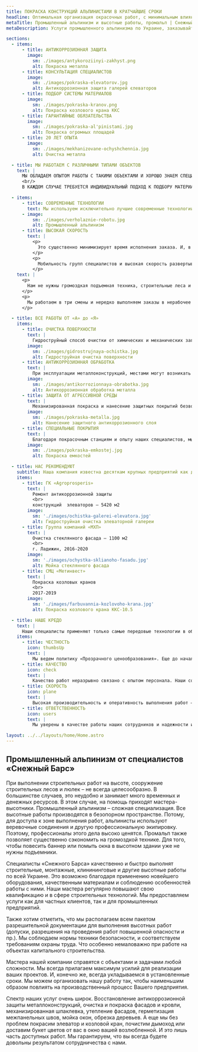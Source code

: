 ```yaml
---
title: ПОКРАСКА КОНСТРУКЦИЙ АЛЬПИНИСТАМИ В КРАТЧАЙШИЕ СРОКИ
headline: Оптимальная организация окрасочных работ, с минимальным влиянием на процессы действующего предприятия. 20 лет опыта индустриального альпинизма.
metaTitle: Промышленный альпинизм и высотные работы, промальп | Снежный Барс
metaDescription: Услуги промышленного альпинизма по Украине, заказывайте строительные работы на высоте ☎+38 (096) 555-30-92 от компании Снежный Барс.

sections:
  - items:
      - title: АНТИКОРРОЗИОННАЯ ЗАЩИТА
        image:
          sm: ./images/antykoroziinyi-zakhyst.png
          alt: Покраска металла
      - title: КОНСУЛЬТАЦИЯ СПЕЦИАЛИСТОВ
        image:
          sm: ./images/pokraska-elevatorov.jpg
          alt: Антикоррозионная защита галерей єлеваторов
      - title: ПОДБОР СИСТЕМЫ МАТЕРИАЛОВ
        image:
          sm: ./images/pokraska-kranov.png
          alt: Покраска козлового крана ККС
      - title: ГАРАНТИЙНЫЕ ОБЯЗАТЕЛЬСТВА
        image:
          sm: ./images/pokraska-al'pinistami.jpg
          alt: Покраска огромных площадей
      - title: 20 ЛЕТ ОПЫТА
        image:
          sm: ./images/mekhanizovane-ochyshchennia.jpg
          alt: Очистка металла

  - title: МЫ РАБОТАЕМ С РАЗЛИЧНЫМИ ТИПАМИ ОБЪЕКТОВ
    text: |
      МЫ ОБЛАДАЕМ ОПЫТОМ РАБОТЫ С ТАКИМИ ОБЪЕКТАМИ И ХОРОШО ЗНАЕМ СПЕЦИФИКУ РАБОТ С НИМИ.
      <br/>
      В КАЖДОМ СЛУЧАЕ ТРЕБУЕТСЯ ИНДИВИДУАЛЬНЫЙ ПОДХОД К ПОДБОРУ МАТЕРИАЛОВ И ОБОРУДОВАНИЯ

  - items:
      - title: СОВРЕМЕННЫЕ ТЕХНОЛОГИИ
        text: Мы используем исключительно лучшие современные технологии и оборудование. Благодаря которым у нас есть возможность быстро реализовывать масштабные проекты на любой высоте. Независимо от количества объектов и расстояний между ними.
      - image:
          sm: ./images/verholaznie-robotu.jpg
          alt: Промышленный альпинизм
      - title: ВЫСОКАЯ СКОРОСТЬ
        text: |
          <p>
            Это существенно минимизирует время исполнения заказа. И, в то же время, не наносит ущерба качеству работы.
          </p>
          <p>
            Мобильность групп специалистов и высокая скорость развертывания комплекса позволяет нам обслуживать даже несколько объектов на предприятии одновременно.
          </p>
    text: |
      <p>
        Нам не нужны громоздкая подъемная техника, строительные леса и люльки. Мы используем высококлассное альпинистское снаряжение. Это существенно снижает стоимость высотных работ и их длительность. Кроме того, промышленный альпинизм позволяет производить работы в труднодоступных местах и быстро красить сложные поверхности.
      </p>
      <p>
        Мы работаем в три смены и нередко выполняем заказы в нерабочее время. Например, днем ваше предприятие сможет функционировать в обычном режиме. А наши специалисты-высотники проведут ремонтные работы вечером или ночью.
      </p>

  - title: ВСЕ РАБОТЫ ОТ «А» до «Я»
    items:
      - title: ОЧИСТКА ПОВЕРХНОСТИ
        text: |
          Гидроструйный способ очистки от химических и механических загрязнений – это не только способ придать конструкции опрятный вид. Но и ключевой элемент защиты от коррозионных процессов. Наши промышленные альпинисты используют лучшие аппараты высокого давления. Именно благодаря такой очистке поверхности перед нанесением защитного слоя, он будет долго и крепко держаться.
        image:
          sm: ./images/gidrostrujnaya-ochistka.jpg
          alt: Гидроструйная очистка поверхности
      - title: АНТИКОРРОЗИОННАЯ ОБРАБОТКА
        text: |
          При эксплуатации металлоконструкций, местами могут возникать участки коррозии. В этом случае нужно приостановить или замедлить разрушение металла. Поврежденные участки необходимо зачистить и обработать преобразователем ржавчины. Это создает на таких участках металлоконструкции пленку, которая изолирует этот участок от доступа кислорода. И, таким образом, консервирует коррозийные процессы.
        image:
          sm: ./images/antikorrozionnaya-obrabotka.jpg
          alt: Антикоррозионная обработка металла
      - title: ЗАЩИТА ОТ АГРЕССИВНОЙ СРЕДЫ
        text: |
          Механизированная покраска и нанесение защитных покрытий безвоздушным способом оптимальны для многих объектов с агрессивными условиями эксплуатации. Как для сложных металлоконструкций, так и для железобетонных поверхностей, такая технология позволяет качественно покрасить огромные объемы в кратчайшие сроки. А значит – минимизировать потери, связанные с простоем производственных мощностей предприятия.
        image:
          sm: ./images/pokraska-metalla.jpg
          alt: Нанесение защитного антикоррозионного слоя
      - title: СПЕЦИАЛЬНЫЕ ПОКРЫТИЯ
        text: |
          Благодаря покрасочным станциям и опыту наших специалистов, мы смогли механизировать процесс нанесения различных тяжелых материалов. Например, гуммирование жидкой резиной, нанесение штукатурки, декоративных покрытий и огнезащиты. А также, покрытие новейшими полимерными промышленными материалами — самые востребованные услуги в нашей сфере.
        image:
          sm: ./images/pokraska-emkostej.jpg
          alt: Покраска емкостей

  - title: НАС РЕКОМЕНДУЮТ
    subtitle: Наша компания известна десяткам крупных предприятий как добросовестный и надежный подрядчик.
    items:
      - title: ГК «Agroprosperis»
        text: |
          Ремонт антикоррозионной защиты
          <br>
          конструкций  элеваторов — 5420 м2
        image:
          sm: './images/ochistka-galerei-elevatora.jpg'
          alt: Гидроструйная очистка элеваторной галереи
      - title: Группа компаний «МХП»
        text: |
          Очистка стеклянного фасада — 1100 м2
          <br>
          г. Ладижин, 2016-2020
        image:
          sm: './images/ochystka-sklianoho-fasadu.jpg'
          alt: Мойка стеклянного фасада
      - title: СМЦ «Метинвест»
        text: |
          Покраска козловых кранов
          <br>
          2017-2019
        image:
          sm: './images/farbuvannia-kozlovoho-krana.jpg'
          alt: Покраска козлового крана ККС-10.5

  - title: НАШЕ КРЕДО
    text: |
      Наши специалисты применяют только самые передовые технологии в области промышленного альпинизма и антикоррозийной защиты. А непрерывное развитие компании гарантирует максимум безопасности и оперативности. Как с клиентами, так и партнерами, мы придерживаемся четырех основных принципов сотрудничества:
    items:
      - title: ЧЕСТНОСТЬ
        icon: thumbsUp
        text: |
          Мы ведем политику «Прозрачного ценообразования». Еще до начала работ, мы честно проведем расчеты по вашему объекту. Вы не столкнетесь со скрытыми доплатами или непредвиденными расходами. Мы сообщим вам конечную стоимость услуги до момента заключения сделки. При необходимости, раскроем и объясним вам все этапы работ по проекту и издержки, связанные с их выполнением.
      - title: КАЧЕСТВО
        icon: check
        text: |
          Качество работ неразрывно связано с опытом персонала. Наши сотрудники любят свою работу и трудятся с высокой самоотдачей. Именно поэтому, наше предприятие не испытывает текучести кадров. Все сотрудники работают у нас уже много лет. Кроме того, они обладают высокой внутренней мотивацией и чувством ответственности. Мы ориентированы на результат и правильно понимаем ожидания наших клиентов. Вы можете рассчитывать на долгий срок службы обработанных нами объектов.
      - title: СКОРОСТЬ
        icon: plane
        text: |
          Высокая производительность и оперативность выполнения работ – наше главное конкурентное преимущество. Мы ценим время и знаем, как это важно для наших клиентов. При необходимости, мы готовы организовать даже трёхсменную работу на объекте. Кроме того, мы обладаем качественным современным оборудованием. Которое рассчитано на работу с крупными объектами и большими объемами.
      - title: ОТВЕТСТВЕННОСТЬ
        icon: users
        text: |
          Мы уверены в качестве работы наших сотрудников и надежности используемых материалов. Именно поэтому, мы готовы нести за них ответственность в виде гарантийных сроков эксплуатации. В зависимости от вида работ и типа объекта, мы всегда рассчитываем гарантированный срок службы. В течении которого, все риски покрываются за наш счет.

layout: ../../layouts/home/Home.astro
---
```


## Промышленный альпинизм от специалистов «Снежный Барс»

При выполнении строительных работ на высоте, сооружение строительных лесов и люлек – не всегда целесообразно. В большинстве случаев, это неудобно и занимает много временных и денежных ресурсов. В этом случае, на помощь приходят мастера-высотники. Промышленный альпинизм – сложная специализация. Все высотные работы производятся в безопорном пространстве. Потому, для доступа к зоне выполнения работ, альпинисты используют веревочные соединения и другую профессиональную экипировку. Поэтому, профессионалы этого дела высоко ценятся. Промальп также позволяет существенно сэкономить на громоздкой технике. Для того, чтобы повесить баннер или помыть окна в высотном здании уже не нужны подъемники.

Специалисты «Снежного Барса» качественно и быстро выполнят строительные, монтажные, клинининговые и другие высотные работы по всей Украине. Это возможно благодаря применению новейшего оборудования, качественным материалам и соблюдению особенностей работы с ними. Наши мастера регулярно повышают свою квалификацию и в сфере строительных технологий. Мы предоставляем услуги как для частных клиентов, так и для промышленных предприятий.

Также хотим отметить, что мы располагаем всем пакетом разрешительной документации для выполнения высотных работ (допуски, разрешения на проведения работ повышенной опасности и пр.). Мы соблюдаем нормы техники безопасности, и соответствуем требованиям охраны труда. Что особенно немаловажно при работе на объектах капитального строительства.

Мастера нашей компании справятся с объектами и задачами любой сложности. Мы всегда прилагаем максимум усилий для реализации ваших проектов. И, конечно же, всегда укладываемся в установленные сроки. Мы можем организовать нашу работу так, чтобы наименьшим образом повлиять на производственный процесс Вашего предприятия.

Спектр наших услуг очень широк. Восстановление антикоррозионной защиты металлоконструкций, очистка и покраска фасадов и кровли, механизированная шпаклевка, утепление фасадов, герметизация межпанельных швов, мойка окон, обрезка деревьев. А еще мы без проблем покрасим элеватор и козловой кран, почистим дымоход или доставим букет цветов от вас в окно вашей возлюбленной. И это лишь часть доступных работ. Мы гарантируем, что вы всегда будете довольны результатом сотрудничества с нами.
